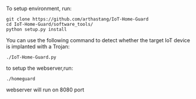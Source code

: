 To setup environment, run:

    git clone https://github.com/arthastang/IoT-Home-Guard
    cd IoT-Home-Guard/software_tools/
    python setup.py install

You can use the following command to detect whether the target IoT device is implanted with a Trojan:

    ./IoT-Home-Guard.py

to setup the webserver,run:

    ./homeguard
    
webserver will run on 8080 port
